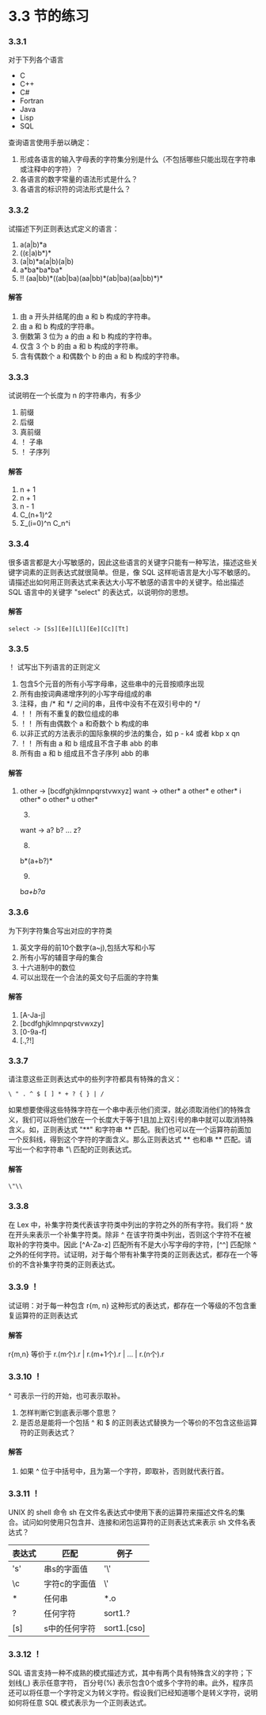 # 3.3 节的练习

### 3.3.1

对于下列各个语言

- C
- C++
- C#
- Fortran
- Java
- Lisp
- SQL

查询语言使用手册以确定：

1. 形成各语言的输入字母表的字符集分别是什么（不包括哪些只能出现在字符串或注释中的字符）？
2. 各语言的数字常量的语法形式是什么？
3. 各语言的标识符的词法形式是什么？

### 3.3.2

试描述下列正则表达式定义的语言：

1. a(a|b)\*a
2. ((ε|a)b\*)\*
3. (a|b)*a(a|b)(a|b)
4. a\*ba\*ba\*ba\*
5. !! (aa|bb)\*((ab|ba)(aa|bb)\*(ab|ba)(aa|bb)\*)\*

#### 解答

1. 由 a 开头并结尾的由 a 和 b 构成的字符串。
2. 由 a 和 b 构成的字符串。
3. 倒数第 3 位为 a 的由 a 和 b 构成的字符串。
4. 仅含 3 个 b 的由 a 和 b 构成的字符串。
5. 含有偶数个 a 和偶数个 b 的由 a 和 b 构成的字符串。

### 3.3.3

试说明在一个长度为 n 的字符串内，有多少

1. 前缀
2. 后缀
3. 真前缀
4. ！ 子串
5. ！ 子序列

#### 解答

1. n + 1
2. n + 1
3. n - 1
4. C_(n+1)^2
5. Σ_(i=0)^n C_n^i

### 3.3.4

很多语言都是大小写敏感的，因此这些语言的关键字只能有一种写法，描述这些关键字词素的正则表达式就很简单。但是，像 SQL 这样呃语言是大小写不敏感的。请描述出如何用正则表达式来表达大小写不敏感的语言中的关键字。给出描述 SQL 语言中的关键字 "select" 的表达式，以说明你的思想。

#### 解答

	select -> [Ss][Ee][Ll][Ee][Cc][Tt] 

### 3.3.5 

！ 试写出下列语言的正则定义

1. 包含5个元音的所有小写字母串，这些串中的元音按顺序出现
2. 所有由按词典递增序列的小写字母组成的串
3. 注释，由 /\* 和 \*/ 之间的串，且传中没有不在双引号中的 \*/
4. ！！ 所有不重复的数位组成的串 
6. ！！ 所有由偶数个 a 和奇数个 b 构成的串
7. 以非正式的方法表示的国际象棋的步法的集合，如 p - k4 或者 kbp x qn
8. ！！ 所有由 a 和 b 组成且不含子串 abb 的串
9. 所有由 a 和 b 组成且不含子序列 abb 的串

#### 解答

1.
	other -> [bcdfghjklmnpqrstvwxyz]
	want -> other* a other* e other* i other* o other* u other*
	
	3.
	want -> a? b? ... z?
	
	8.
	b*(a+b?)*
	
	9.
	b*a+b?a*
	
### 3.3.6

为下列字符集合写出对应的字符类

1. 英文字母的前10个数字(a~j),包括大写和小写
2. 所有小写的辅音字母的集合
3. 十六进制中的数位
4. 可以出现在一个合法的英文句子后面的字符集

#### 解答

1. [A-Ja-j]
2. [bcdfghjklmnpqrstvwxzy]
3. [0-9a-f]
4. [.,?!]

### 3.3.7

请注意这些正则表达式中的些列字符都具有特殊的含义：

    \ " . ^ $ [ ] * + ? { } | /
    
如果想要使得这些特殊字符在一个串中表示他们资深，就必须取消他们的特殊含义，我们可以将他们放在一个长度大于等于1且加上双引号的串中就可以取消特殊含义。如，正则表达式 "\*\*" 和字符串 \*\* 匹配。我们也可以在一个运算符前面加一个反斜线，得到这个字符的字面含义。那么正则表达式 \*\* 也和串 \*\* 匹配。请写出一个和字符串 "\ 匹配的正则表达式。

#### 解答

	\"\\
	
### 3.3.8

在 Lex 中，补集字符类代表该字符类中列出的字符之外的所有字符。我们将 ^ 放在开头来表示一个补集字符类。除非 ^ 在该字符类中列出，否则这个字符不在被取补的字符类中。因此 [^A-Za-z] 匹配所有不是大小写字母的字符，[^\^] 匹配除 ^ 之外的任何字符。试证明，对于每个带有补集字符类的正则表达式，都存在一个等价的不含补集字符类的正则表达式。

### 3.3.9 ！

试证明：对于每一种包含 r{m, n} 这种形式的表达式，都存在一个等级的不包含重复运算符的正则表达式

#### 解答

r{m,n} 等价于 r.(m个).r | r.(m+1个).r | ... | r.(n个).r
 
### 3.3.10 ！
^ 可表示一行的开始，也可表示取补。

1. 怎样判断它到底表示哪个意思？
2. 是否总是能将一个包括 ^ 和 $ 的正则表达式替换为一个等价的不包含这些运算符的正则表达式？

#### 解答

1. 如果 ^ 位于中括号中，且为第一个字符，即取补，否则就代表行首。

### 3.3.11 ！

UNIX 的 shell 命令 sh 在文件名表达式中使用下表的运算符来描述文件名的集合。试问如何使用只包含并、连接和闭包运算符的正则表达式来表示 sh 文件名表达式？

<table>
    <thead>
        <tr>
            <th>表达式</th>
            <th>匹配</th>
            <th>例子</th>
        </tr>
    </thead>
    <tbody>
        <tr>
            <td>'s'</td>
            <td>串s的字面值</td>
            <td>'\'</td>
        </tr>
        <tr>
            <td>\c</td>
            <td>字符c的字面值</td>
            <td>\'</td>
        </tr>
        <tr>
            <td>*</td>
            <td>任何串</td>
            <td>*.o</td>
        </tr>
        <tr>
            <td>?</td>
            <td>任何字符</td>
            <td>sort1.?</td>
        </tr>
        <tr>
            <td>[s]</td>
            <td>s中的任何字符</td>
            <td>sort1.[cso]</td>
        </tr>
    </tbody>
</table>

### 3.3.12 ！

SQL 语言支持一种不成熟的模式描述方式，其中有两个具有特殊含义的字符；下划线(_) 表示任意字符， 百分号(%) 表示包含0个或多个字符的串。此外，程序员还可以将任意一个字符定义为转义字符。假设我们已经知道哪个是转义字符，说明如何将任意 SQL 模式表示为一个正则表达式。

